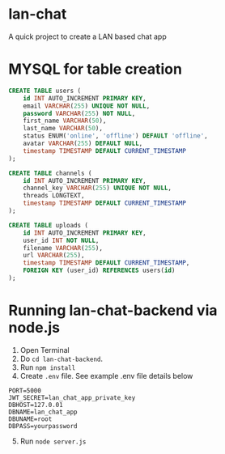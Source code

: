 # lan-chat
A quick project to create a LAN based chat app

# MYSQL for table creation
~~~~sql
CREATE TABLE users (
    id INT AUTO_INCREMENT PRIMARY KEY,
    email VARCHAR(255) UNIQUE NOT NULL,
    password VARCHAR(255) NOT NULL,
    first_name VARCHAR(50),
    last_name VARCHAR(50),
    status ENUM('online', 'offline') DEFAULT 'offline',
    avatar VARCHAR(255) DEFAULT NULL,
    timestamp TIMESTAMP DEFAULT CURRENT_TIMESTAMP
);

CREATE TABLE channels (
    id INT AUTO_INCREMENT PRIMARY KEY,
    channel_key VARCHAR(255) UNIQUE NOT NULL,
    threads LONGTEXT,
    timestamp TIMESTAMP DEFAULT CURRENT_TIMESTAMP
);

CREATE TABLE uploads (
    id INT AUTO_INCREMENT PRIMARY KEY,
    user_id INT NOT NULL,
    filename VARCHAR(255),
    url VARCHAR(255),
    timestamp TIMESTAMP DEFAULT CURRENT_TIMESTAMP,
    FOREIGN KEY (user_id) REFERENCES users(id)
);
~~~~

# Running lan-chat-backend via node.js
1. Open Terminal
2. Do `cd lan-chat-backend`.
3. Run `npm install`
4. Create `.env` file. See example .env file details below
```
PORT=5000
JWT_SECRET=lan_chat_app_private_key
DBHOST=127.0.01
DBNAME=lan_chat_app
DBUNAME=root
DBPASS=yourpassword
```
5. Run `node server.js`
